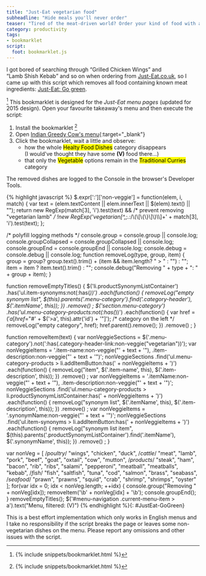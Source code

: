```yaml
---
title: "Just-Eat vegetarian food"
subheadline: "Hide meals you'll never order"
teaser: "Tired of the meat-driven world? Order your kind of food with a click."
category: productivity
tags:
- bookmarklet
script:
  foot: bookmarklet.js
---
```


I got bored of searching through <q>Grilled&nbsp;Chicken&nbsp;Wings</q> and <q>Lamb&nbsp;Shish&nbsp;Kebab</q> and so on when ordering from&nbsp;<a href="http://www.just-eat.co.uk/" target="_blank">Just-Eat.co.uk</a>, so I came up with this script which removes all food containing known meat ingredients:
<a class="bookmarklet" href="#JustEat-GoGreen">Just-Eat: Go green</a>.
<!--more-->
[^1]
This bookmarklet is designed for the *Just-Eat menu pages* (updated for 2015 design). Open your favourite takeaway's menu and then execute the script:

 1. Install the bookmarklet [^1]
 2. Open [Indian Greedy Cow's menu](http://www.just-eat.co.uk/restaurants-indiangreedycowe2/menu){:target="_blank"}
 3. Click the bookmarklet, wait a little and observe:
     * how the whole <mark>Healty Food Dishes</mark> category disappears  
       (I would've thought they have some **(V)** food there...)
     * that only the <mark>Vegetable</mark> options remain in the <mark>Traditional Curries</mark> category

The removed dishes are logged to the Console in the browser's Developer Tools.

{% highlight javascript %}
$.expr[':']['non-veggie'] = function(elem, i, match) {
	var text = (elem.textContent || elem.innerText || $(elem).text() || "");
	return new RegExp(match[3], 'i').test(text) && /* prevent removing "vegetarian lamb" */
		  !new RegExp('vegetarian[^,;.:*/\\(\\[\\{\\}\\]\\)\\\\]+' + match[3], 'i').test(text);
};

/* polyfill logging methods */
console.group = console.group || console.log;
console.groupCollapsed = console.groupCollapsed || console.log;
console.groupEnd = console.groupEnd || console.log;
console.debug = console.debug || console.log;
function removeLog(type, group, item) {
	group = group? group.text().trim() + (item && item.length? " > " : "") : "";
	item  = item ? item.text().trim() : "";
	console.debug("Removing " + type + ": " + group + item);
}

function removeEmptyTitles() {
	$('li.productSynonymListContainer')
		.has('ul.item-synonyms:not(:has(*))')
		.each(function() { removeLog("empty synonym list", $(this).parents('.menu-category').find('.category-header'), $('.itemName', this)); })
		.remove()
	;
	$('section.menu-category')
		.has('ul.menu-category-products:not(:has(*))')
		.each(function() {
			var href = $('a[href$="#' + $('>a', this).attr('id') + '"]'); /* category on the left */
			removeLog("empty category", href);
			href.parent().remove();
		})
		.remove()
	;
}

function removeItem(text) {
	var nonVeggieSections = $('.menu-category').not(':has(.category-header-link:non-veggie("vegetarian"))');
	var nonVeggieItems = '.item-name:non-veggie("' + text + '"), .item-description:non-veggie("' + text + '")';
	nonVeggieSections
		.find('ul.menu-category-products > li.addItemButton:has(' + nonVeggieItems + ')')
		.each(function() { removeLog("item", $('.item-name', this), $('.item-description', this)); })
		.remove()
	;
	var nonVeggieItems = '.itemName:non-veggie("' + text + '"), .item-description:non-veggie("' + text + '")';
	nonVeggieSections
		.find('ul.menu-category-products > li.productSynonymListContainer:has(' + nonVeggieItems + ')')
		.each(function() { removeLog("synonym list", $('.itemName', this), $('.item-description', this)); })
		.remove()
	;
	var nonVeggieItems = '.synonymName:non-veggie("' + text + '")';
	nonVeggieSections
		.find('ul.item-synonyms > li.addItemButton:has(' + nonVeggieItems + ')')
		.each(function() { removeLog("synonym list item", $(this).parents('.productSynonymListContainer').find('.itemName'), $('.synonymName', this)); })
		.remove()
	;
}


var nonVeg = [
	/*poultry*/ "wings", "chicken", "duck",
	/*cattle*/ "meat", "lamb", "pork", "beef", "goat", "oxtail", "cow", "mutton",
	/*products*/ "steak", "ham", "bacon", "rib", "ribs", "salami", "pepperoni", "meatball", "meatballs", "kebab", 
	/*fish*/ "fish", "saltfish", "tuna", "cod", "salmon", "brass", "seabass",
	/*seafood*/ "prawn", "prawns", "squid", "crab", "shrimp", "shrimps", "oyster"
];
for(var idx = 0; idx < nonVeg.length; ++idx) {
	console.group("Removing " + nonVeg[idx]);
	removeItem('\\b' + nonVeg[idx] + '\\b');
	console.groupEnd();
}
removeEmptyTitles();
$('#menu-navigation .current-menu-item > a').text("Menu, filtered: (V)")
{% endhighlight %}{: #JustEat-GoGreen}

This is a best effort implementation which only works in English menus and I take no responsibility if the script breaks the page or leaves some non-vegetarian dishes on the menu. Please report any omissions and other issues with the script.

[^1]: {% include snippets/bookmarklet.html %}
